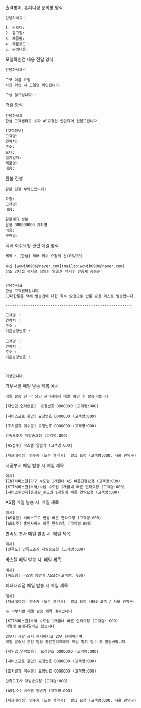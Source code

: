 출격방어, 홈퍼니싱 문의방 양식
```
안녕하세요~!

1. 원오더: 
2. 출고일: 
3. 제품명: 
4. 제품코드: 
5. 문의내용: 
```

모델확인건 내용 전달 양식
```
안녕하세요~!

고코 이름 요청
사진 확인 시 모델명 확인됩니다.

고생 많으십니다~!
```

더홈 양식
```
안녕하세요
한샘 고객센터로 소파 AS요청건 인입되어 전달드립니다

[고객정보] 
고객명: 
연락처: 
주소: 
오더: 
설치일자: 
제품명:
내용: 
```

환불 진행
```
환불 진행 부탁드립니다!

요청: 
고객명: 
내용: 

환불계좌 정보
은행 000000000 계좌명
비용: 
구매일: 
```

택배 회수요청 관련 메일 양식  
```
제목 : [한샘] 택배 회수 요청의 건(06/20)  
  
수신 [wowih0906@naver.com](mailto:wowih0906@naver.com)  
참조 김태섭 곽지철 최일한 양일권 박지후 반승재 송승훈  
  
  
안녕하세요   
한샘 고객센터입니다  
CJ대한통운 택배 발송건에 대한 회수 요청으로 반품 요청 리스트 발송합니다.  
  
--------------------------------------------------------  
  
고객명 :   
연락처 :   
주소 :   
기존송장번호 :   
  
고객명 :   
연락처 :   
주소 :   
기존송장번호 :   
   
  
  
이상입니다.
```

각부서별 메일 발송 제목 예시
```
메일 발송 전 각 담당 관리자에게 메일 확인 후 발송바랍니다   
  
[재인입,연락없음]  요청번호 OOOOOOO (고객명:OOO)  
  
[서비스프로 불만] 요청번호 OOOOOOO (고객명:OOO)  
  
[조치결과 미수긍] 요청번호 OOOOOOO (고객명:OOO)  
  
만족도조사 재발송요청 (고객명:OOO)  
  
[AS접수] 바스템 양변기 (고객명:OOO)  
  
[폐쇄대리점] 영수증 (또는 계약서)  발급 요청 (고객명:OOO, 서울 관악구)
```

시공부서 메일 발송 시 메일 제목 
```
예시)  
[INT서비스원]가구_수도권 1개월내 AS 빠른진행요청 (고객명:000)  
[KIT서비스원]부엌/수납_수도권 1개월내 빠른 연락요청 (고객명:000)  
[서비스투건재]휴장판_수도권 1개월내 빠른 연락요청 (고객명:000)  
```

AS팀 메일 발송 시  메일 제목  
```
예시)  
[AS불만] 서비스프로 변경 빠른 연락요청 (고객명:000)  
[AS외주] 홈앤서비스 빠른 연락요청 (고객명:000)  
```

만족도 조사 메일 발송 시  메일 제목
```
예시)  
[만족도] 만족도조사 재발송요청 (고객명:000)  
```

바스템 메일 발송 시  메일 제목
```
예시)  
[바스템] 바스템 양변기 AS요청(고객명: 000)  
```

폐쇄대리점 메일 발송 시 메일 제목  
```
예시)  
[폐쇄대리점] 영수증 (또는 계약서)  발급 요청 (000 고객 / 서울 관악구)
```


```
※ 각부서별 메일 발송 제목 예시입니다  
  
[KIT서비스원]부엌_수도권 1개월내 빠른 연락요청 (고객명: OOO)  
이렇게 보내지말라고 했습니다  
  
업무시 제발 공지 숙지하시고 업무 진행바라며  
메일 발송시 본인 담당 중간관리자에게 메일 필히 검수 후 발송바랍니다  
  
[재인입,연락없음]  요청번호 OOOOOOO (고객명:OOO)  
  
[서비스프로 불만] 요청번호 OOOOOOO (고객명:OOO)  
  
[조치결과 미수긍] 요청번호 OOOOOOO (고객명:OOO)  
  
만족도조사 재발송요청 (고객명:OOO)  
  
[AS접수] 바스템 양변기 (고객명:OOO)  
  
[폐쇄대리점] 영수증 (또는 계약서)  발급 요청 (고객명:OOO, 서울 관악구)
```
